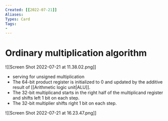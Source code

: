 ```yaml
---
Created: [[2022-07-21]]
Aliases: 
Types: Card
Tags: 
- 
---
```

# Ordinary multiplication algorithm
![[Screen Shot 2022-07-21 at 11.38.02.png]]
- serving for unsigned multiplication
- The 64-bit product register is initialized to 0 and updated by the additive result of [[Arithmetic logic unit|ALU]]. 
- The 32-bit multiplicand starts in the right half of the multiplicand register and shifts left 1 bit on each step. 
- The 32-bit multiplier shifts right 1 bit on each step. 

![[Screen Shot 2022-07-21 at 16.23.47.png]]
